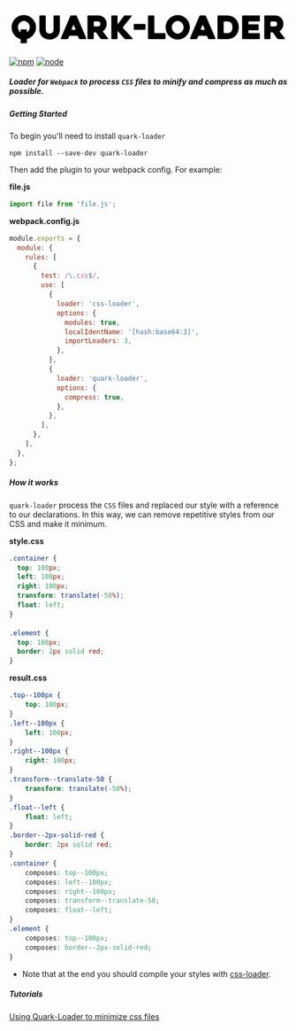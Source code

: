 ![GitHub Logo](/public/assets/quark-loader-starfont.png)

[![npm][npm]][npm-url]
[![node][node]][node-url]

##### Loader for `Webpack` to process `CSS` files to minify and compress as much as possible.

##### Getting Started

To begin you'll need to install `quark-loader`

```console
npm install --save-dev quark-loader
```
Then add the plugin to your webpack config. For example:

**file.js**
```js
import file from 'file.js';
```

**webpack.config.js**
```js
module.exports = {
  module: {
    rules: [
      {
        test: /\.css$/,
        use: [
          {
            loader: 'css-loader',
            options: {
              modules: true,
              localIdentName: '[hash:base64:3]',
              importLoaders: 3,
            },
          },
          {
            loader: 'quark-loader',
            options: {
              compress: true,
            },
          },
        ],
      },
    ],
  },
};
```

##### How it works

`quark-loader` process the `CSS` files and replaced our style with a reference to our declarations. In this way, we can remove repetitive styles from our CSS and make it minimum.

**style.css**
```css
.container {
  top: 100px;
  left: 100px;
  right: 100px;
  transform: translate(-50%);
  float: left;
}

.element {
  top: 100px;
  border: 2px solid red;
}
```

**result.css**
```css
.top--100px {
	top: 100px;
}
.left--100px {
	left: 100px;
}
.right--100px {
	right: 100px;
}
.transform--translate-50 {
	transform: translate(-50%);
}
.float--left {
	float: left;
}
.border--2px-solid-red {
	border: 2px solid red;
}
.container {
	composes: top--100px;
	composes: left--100px;
	composes: right--100px;
	composes: transform--translate-50;
	composes: float--left;
}
.element {
	composes: top--100px;
	composes: border--2px-solid-red;
}
```
- Note that at the end you should compile your styles with [css-loader](https://github.com/webpack-contrib/css-loader).
##### Tutorials

[Using Quark-Loader to minimize css files](https://medium.com)


[npm]: https://img.shields.io/npm/v/css-loader.svg
[npm-url]: https://npmjs.com/package/css-loader
[node]: https://img.shields.io/node/v/css-loader.svg
[node-url]: https://nodejs.org
